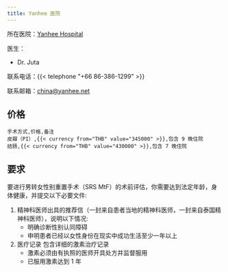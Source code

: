 ```yaml
---
title: Yanhee 医院
---
```


所在医院：[Yanhee Hospital](https://goo.gl/maps/2mYsALRVJe3xjPEeA)

医生：

- Dr. Juta

联系电话：{{< telephone "+66 86-386-1299" >}}

联系邮箱：<china@yanhee.net>

## 价格

```csv
手术方式,价格,备注
皮瓣（PI）,{{< currency from="THB" value="345000" >}},包含 9 晚住院
结肠,{{< currency from="THB" value="430000" >}},包含 7 晚住院
```

## 要求

要进行男转女性别重置手术（SRS MtF）的术前评估，你需要达到法定年龄，身体健康，并提交以下必要文件:

1. 精神科医师出具的推荐信（一封来自患者当地的精神科医师，一封来自泰国精神科医师），说明以下情况:
   - 明确诊断性别认同障碍
   - 申明患者已经以女性身份在现实中成功生活至少一年以上
1. 医疗记录 包含详细的激素治疗记录
   - 激素必须由有执照的医师开具处方并监督服用
   - 已服用激素达到 1 年
